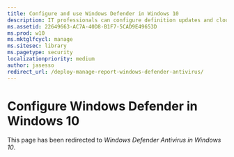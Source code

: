 ```yaml
---
title: Configure and use Windows Defender in Windows 10
description: IT professionals can configure definition updates and cloud-based protection in Windows Defender in Windows 10 through Microsoft Active Directory and Windows Server Update Services (WSUS).
ms.assetid: 22649663-AC7A-40D8-B1F7-5CAD9E49653D
ms.prod: w10
ms.mktglfcycl: manage
ms.sitesec: library
ms.pagetype: security
localizationpriority: medium
author: jasesso
redirect_url: /deploy-manage-report-windows-defender-antivirus/
---
```


# Configure Windows Defender in Windows 10

This page has been redirected to *Windows Defender Antivirus in Windows 10*.
